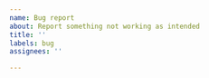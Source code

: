 ```yaml
---
name: Bug report
about: Report something not working as intended
title: ''
labels: bug
assignees: ''

---
```



